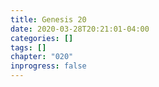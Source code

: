 ```yaml
---
title: Genesis 20
date: 2020-03-28T20:21:01-04:00
categories: []
tags: []
chapter: "020"
inprogress: false
---
```


